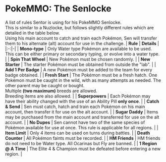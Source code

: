 # PokeMMO: The Senlocke
A list of rules Sentor is using for his PokeMMO Senlocke. <br> This is similar to a Nuzlocke, but follows slightly different rules which are detailed in the table below. <br> Using his main account to catch and train each Pokémon, Sen will transfer them to his alternate (alt) account for use in the challenge.
| **Rule** | **Details** |
|:-:|-|
| **Mono-type** | Only Water type Pokémon are available to be used. This can be either primary or secondary typing, or evolve into a water type. |
| **Spin That Wheel** | New Pokémon must be chosen randomly. |
| **New Starter** | The starter Pokémon must be obtained from outside the "lab". |
| **Add 1 Per Badge** | A new Pokémon must be added to the team for every badge obtained. |
| **Fresh Start** | The Pokémon must be a fresh hatch. One Pokémon must be caught in the wild, with as many attempts as needed. The other parent may be caught or bought. <br> Multiple **(two maximum)** breeds are allowed. <br> Breeding items are also allowed. |
| **Superpowers** | Each Pokémon may have their ability changed with the use of an Ability Pill **only once**. |
| **Catch & Send** | Sen must catch, hatch and train each Pokémon on his main account, then transfer it for use on the alt account. |
| **Sugar Daddy** | Items may be purchased from the main account and transferred for use on the alt account. |
| **No Dupes** | Sen cannot have two of the same species of Pokémon available for use at once. This rule is applicable for all regions. |
| **Item Limit** | Only 4 items can be used on turns during battles. |
| **Death Counter** | All Pokémon faints must be recorded. |
| **HM Friends** | HM friends do not need to be Water type. All Ocarinas but Fly are banned. |
| **1 Region @ A Time** | The Elite 4 & Champion must be defeated before entering a new region. |
